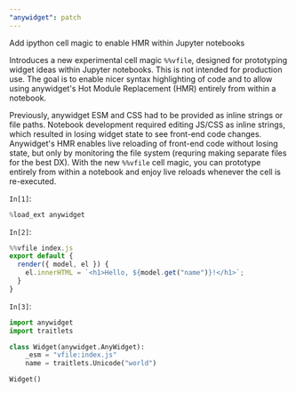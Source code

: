 ```yaml
---
"anywidget": patch
---
```


Add ipython cell magic to enable HMR within Jupyter notebooks

Introduces a new experimental cell magic `%%vfile`, designed for prototyping widget ideas within Jupyter notebooks. This is not intended for production use. The goal is to enable nicer syntax highlighting of code and to allow using anywidget's Hot Module Replacement (HMR) entirely from within a notebook.

Previously, anywidget ESM and CSS had to be provided as inline strings or file paths. Notebook development required editing JS/CSS as inline strings, which resulted in losing widget state to see front-end code changes. Anywidget's HMR enables live reloading of front-end code without losing state, but only by monitoring the file system (requring making separate files for the best DX). With the new `%%vfile` cell magic, you can prototype entirely from within a notebook and enjoy live reloads whenever the cell is re-executed.

`In[1]`:

```python
%load_ext anywidget
```

`In[2]`:

```js
%%vfile index.js
export default {
  render({ model, el }) {
    el.innerHTML = `<h1>Hello, ${model.get("name")}!</h1>`;
  }
}
```

`In[3]`:

```py
import anywidget
import traitlets

class Widget(anywidget.AnyWidget):
    _esm = "vfile:index.js"
    name = traitlets.Unicode("world")

Widget()
```
